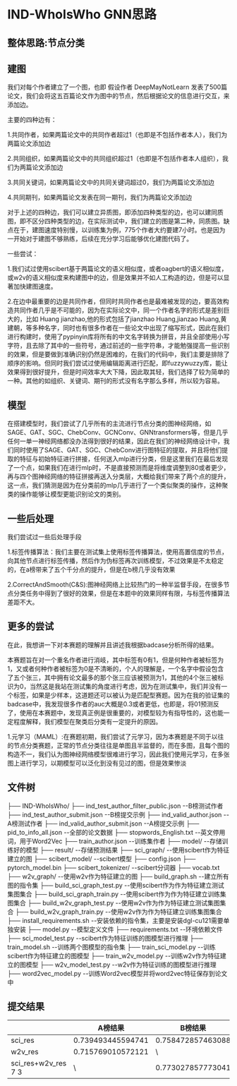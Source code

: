 # IND-WhoIsWho GNN思路

## 整体思路:节点分类

## 建图

我们对每个作者建立了一个图，也即 假设作者 DeepMayNotLearn 发表了500篇论文，我们会将这五百篇论文作为图中的节点，然后根据论文的信息进行交互，来添加边。

主要的四种边有：

1.共同作者，如果两篇论文中的共同作者超过1（也即是不包括作者本人），我们为两篇论文添加边

2.共同组织，如果两篇论文中的共同组织超过1（也即是不包括作者本人组织），我们为两篇论文添加边

3.共同关键词，如果两篇论文中的共同关键词超过0，我们为两篇论文添加边

4.共同期刊，如果两篇论文发表在同一期刊，我们为两篇论文添加边

对于上述的四种边，我们可以建立异质图，即添加四种类型的边，也可以建同质图，即不区分四种类型的边，在实际测试中，我们建立的图是第二种，同质图。缺点在于，建图速度特别慢，以训练集为例，775个作者大约要建7小时。也是因为一开始对于建图不够熟练，后续在充分学习后能够优化建图代码了。

一些尝试：

1.我们试过使用scibert基于两篇论文的语义相似度，或者oagbert的语义相似度，或w2v的语义相似度来构建图中的边，但是效果并不如人工构造的边，但是可以显著加快建图速度。

2.在边中最重要的边是共同作者，但同时共同作者也是最难被发现的边，要高效构造共同作者几乎是不可能的，因为在实际论文中，同一个作者名字的形式是差别巨大的，比如 Huang jianzhao,他的形式包括了jianzhao Huang,jianzao Huang,黄建朝，等多种名字，同时也有很多作者在一些论文中出现了缩写形式，因此在我们进行构建时，使用了pypinyin库将所有的中文名字转换为拼音，并且全部使用小写字符，且去除了其中的一些符号，通过前述的一些字符串，才能勉强提高一些识别的效果，但是要做到准确识别仍然是困难的，在我们的代码中，我们主要是排除了顺序的影响。但同时我们尝试过使用编辑距离进行匹配，即fuzzywuzzy库，能让效果得到很好提升，但是时间效率大大下降，因此取其轻，我们选择了较为简单的一种。其他的如组织、关键词、期刊的形式没有名字那么多样，所以较为容易。

## 模型

在搭建模型时，我们尝试了几乎所有的主流进行节点分类的图神经网络，如SAGE、GAT、SGC、ChebConv、GCNConv、GNNtransformers等，但是几乎任何一单一神经网络都没办法得到很好的结果，因此在我们的神经网络设计中，我们同时使用了SAGE、GAT、SGC、ChebConv进行图特征的提取，并且将他们提取的特征与初始特征进行拼接，任何送入mlp进行分类，但是这里我们在最后发现了一个点，如果我们在进行mlp时，不是直接预测而是将维度调整到80或者更少，再与四个图神经网络的特征拼接再送入分类层，大概给我们带来了两个点的提升，这一点，我们猜测是因为在分类前的mlp几乎进行了一个类似聚类的操作，这种聚类的操作能够让模型更能识别论文的类别。

## 一些后处理

我们尝试过一些后处理手段

1.标签传播算法：我们主要在测试集上使用标签传播算法，使用高置信度的节点，向其他节点进行标签传播，然后作为伪标签再次训练模型，不过效果是不太稳定的，在a榜带来了五个千分点的提升，但是在b榜几乎没有效果

2.CorrectAndSmooth(C&S):图神经网络上比较热门的一种半监督手段，在很多节点分类任务中得到了很好的效果，但是在本题中的效果同样有限，与标签传播算法差距不大。

## 更多的尝试

在此，我想讲一下对本赛题的理解并且讲述我根据badcase分析所得的结果。

本赛题旨在对一个重名作者进行消岐，其中标签有0有1，但是何种作者被标签为1，又或者何种作者被标签为0是不清晰的，个人的理解是，一个名字中假设包含了五个张三，其中拥有论文最多的那个张三应该被预测为1，其他的4个张三被标识为0，当然这是我站在测试集的角度进行考虑，因为在测试集中，我们并没有一个标签，如果是少样本，这道题还可以被认为是匹配型赛题。因为在我的验证集的badcase中，我发现很多作者的auc大概是0.3或者更低，也即是，将01预测反了，使用在本赛题中，发现真正例是很重要的，对模型较为有指导性的，这也能一定程度解释，我们模型在聚类后分类有一定提升的原因。

1.元学习（MAML）:在赛题初期，我们尝试了元学习，因为本赛题是不同于以往的节点分类赛题，正常的节点分类往往是单图且半监督的，而在多图，且每个图的构造不一，我们认为图神经网络模型很难进行学习，因此我们使用元学习，在多张图上进行学习，以期模型可以泛化到没有见过的图，但是效果惨淡

## 文件树

├── IND-WhoIsWho/
    ├── ind_test_author_filter_public.json   --B榜测试作者
    ├── ind_test_author_submit.json  --B榜提交示例
    ├── ind_valid_author.json    --A榜测试作者
    ├── ind_valid_author_submit.json    --A榜提交示例
    ├── pid_to_info_all.json    --全部的论文数据
    ├── stopwords_English.txt    --英文停用词，用于Word2Vec
    ├── train_author.json  --训练集作者
├── model/    --存储训练好的模型
├── result/     --存储预测结果
├── sci_graph/    --使用scibert作为特征建立的图
├── scibert_model/    --scibert模型
    ├── config.json
    ├── pytorch_model.bin
├── scibert_tokenizer/    --scibert分词器
    ├── vocab.txt
├── w2v_graph/    --使用w2v作为特征建立的图
├── build_graph.sh    --建立所有图的指令集
├── build_sci_graph_test.py    --使用scibert作为作为特征建立测试集图集合
├── build_sci_graph_train.py    --使用scibert作为作为特征建立训练集图集合
├── build_w2v_graph_test.py    --使用w2v作为作为特征建立测试集图集合
├── build_w2v_graph_train.py    --使用w2v作为作为特征建立训练集图集合
├── install_requirements.sh    --安装依赖的指令集，主要是安装dgl-cu121需要单独安装
├── model.py    --模型定义文件
├── requirements.txt    --环境依赖文件
├── sci_model_test.py   --scibert作为特征训练的图模型进行推理
├── train_model.sh    --训练两个图模型的指令集
├── train_sci_model.py    --训练scibert作为特征建立的图模型
├── train_w2v_model.py    --训练w2v作为特征建立的图模型
├── w2v_model_test.py    --w2v作为特征训练的图模型进行推理
├── word2vec_model.py    --训练Word2vec模型并将word2vec特征保存到论文中

## 提交结果

|                     | A榜结果           | B榜结果           |
| ------------------- | ----------------- | ----------------- |
| sci_res             | 0.739493445594741 | 0.758472857463088 |
| w2v_res             | 0.715769010572121 | \                 |
| sci_res+w2v_res 7 3 | \                 | 0.773027857773041 |

